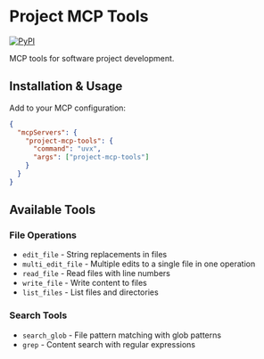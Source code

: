 # Project MCP Tools

[![PyPI](https://img.shields.io/pypi/v/project-mcp-tools.svg)](https://pypi.org/project/project-mcp-tools/)

MCP tools for software project development.

## Installation & Usage

Add to your MCP configuration:

```json
{
  "mcpServers": {
    "project-mcp-tools": {
      "command": "uvx",
      "args": ["project-mcp-tools"]
    }
  }
}
```

## Available Tools

### File Operations
- `edit_file` - String replacements in files
- `multi_edit_file` - Multiple edits to a single file in one operation
- `read_file` - Read files with line numbers
- `write_file` - Write content to files
- `list_files` - List files and directories

### Search Tools
- `search_glob` - File pattern matching with glob patterns
- `grep` - Content search with regular expressions

